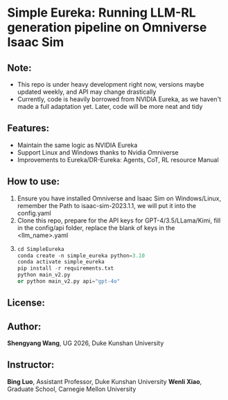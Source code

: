 # Simple Eureka: Running LLM-RL generation pipeline on Omniverse Isaac Sim

## Note:
- This repo is under heavy development right now, versions maybe updated weekly, and API may change drastically
- Currently, code is heavily borrowed from NVIDIA Eureka, as we haven't made a full adaptation yet. Later, code will be more neat and tidy

## Features:
- Maintain the same logic as NVIDIA Eureka
- Support Linux and Windows thanks to Nvidia Omniverse
- Improvements to Eureka/DR-Eureka: Agents, CoT, RL resource Manual

## How to use:
1. Ensure you have installed Omniverse and Isaac Sim on Windows/Linux, remember the Path to isaac-sim-2023.1.1, we will put it into the config.yaml
2. Clone this repo, prepare for the API keys for GPT-4/3.5/LLama/Kimi, fill in the config/api folder, replace the blank of keys in the <llm_name>.yaml
3. ```python
   cd SimpleEureka
   conda create -n simple_eureka python=3.10
   conda activate simple_eureka
   pip install -r requirements.txt
   python main_v2.py
   or python main_v2.py api="gpt-4o"

## License:

## Author:
**Shengyang Wang**, UG 2026, Duke Kunshan University
## Instructor:
**Bing Luo**, Assistant Professor, Duke Kunshan University
**Wenli Xiao**, Graduate School, Carnegie Mellon University
